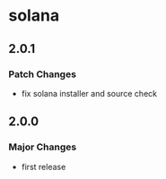 # solana

## 2.0.1

### Patch Changes

- fix solana installer and source check

## 2.0.0

### Major Changes

- first release
